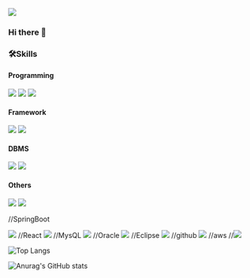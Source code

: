 <img src="https://capsule-render.vercel.app/api?type=venom&color=0:CDE4AD,100:B97A63&height=150&section=header&text=Woonani%20World&fontSize=70" />

### Hi there 👋

### 🛠️Skills 
#### Programming
<img src="https://img.shields.io/badge/Java-007396?style=for-the-badge&logo=OpenJDK&logoColor=white"/>  <img src="https://img.shields.io/badge/JavaScript-F7DF1E?style=for-the-badge&logo=javascript&logoColor=white">
  <img src="https://img.shields.io/badge/html5-E34F26?style=for-the-badge&logo=html5&logoColor=white">

#### Framework  
<img src="https://img.shields.io/badge/springboot-6DB33F.svg?style=for-the-badge&logo=springboot&logoColor=61DAFB" />  <img src="https://img.shields.io/badge/react-20232a.svg?style=for-the-badge&logo=react&logoColor=61DAFB" />

#### DBMS  
<img src="https://img.shields.io/badge/Oracle-F80000?style=for-the-badge&logo=Oracle&logoColor=61DAFB" />  <img src="https://img.shields.io/badge/MySQL-4479A1.svg?style=for-the-badge&logo=MySQL&logoColor=61DAFB" />

#### Others
<img src="https://img.shields.io/badge/figma-F24E1E.svg?style=for-the-badge&logo=figma&logoColor=white" />  <img src="https://img.shields.io/badge/mqtt-660066.svg?style=for-the-badge&logo=mqtt&logoColor=white" />

//SpringBoot

<img src="https://img.shields.io/badge/springboot-20232a.svg?style=for-the-badge&logo=springboot&logoColor=6DB33F" />
//React
<img src="https://img.shields.io/badge/react-20232a.svg?style=for-the-badge&logo=react&logoColor=61DAFB" />
//MysQL
<img src="https://img.shields.io/badge/MySQL-4479A1?style=for-the-badge&logo=MySQL&logoColor=white">
//Oracle
<img src="https://img.shields.io/badge/Oracle-F80000?style=for-the-badge&logo=Oracle&logoColor=white">
//Eclipse
<img src="https://img.shields.io/badge/Eclipse-2C2255?style=for-the-badge&logo=Eclipse%20IDE&logoColor=white">
//github
<img src="https://img.shields.io/badge/github-181717?style=for-the-badge&logo=github&logoColor=white">
//aws
//<img src="https://img.shields.io/badge/aws-232F3E?style=for-the-badge&logo=aws&logoColor=white">


![Top Langs](https://github-readme-stats.vercel.app/api/top-langs/?username=Woonani&layout=compact)

![Anurag's GitHub stats](https://github-readme-stats.vercel.app/api?username=Woonani&show_icons=true&theme=radical)

<!--
**Woonani/Woonani** is a ✨ _special_ ✨ repository because its `README.md` (this file) appears on your GitHub profile.

Here are some ideas to get you started:

- 🔭 I’m currently working on ...
- 🌱 I’m currently learning ...
- 👯 I’m looking to collaborate on ...
- 🤔 I’m looking for help with ...
- 💬 Ask me about ...
- 📫 How to reach me: ...
- 😄 Pronouns: ...
- ⚡ Fun fact: ...
-->
